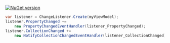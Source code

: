 [![NuGet version](https://badge.fury.io/nu/RecursiveChangeNotifier.svg)](https://badge.fury.io/nu/RecursiveChangeNotifier)

```csharp
var listener = ChangeListener.Create(myViewModel);
listener.PropertyChanged += 
    new PropertyChangedEventHandler(listener_PropertyChanged);
listener.CollectionChanged +=
    new NotifyCollectionChangedEventHandler(listener_CollectionChanged);
```
